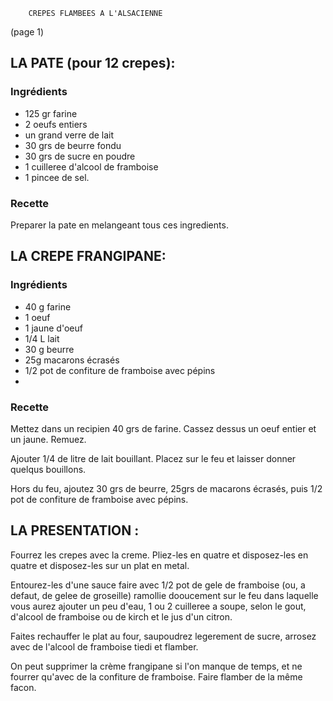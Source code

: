 		CREPES FLAMBEES A L'ALSACIENNE

(page 1)

## LA PATE (pour 12 crepes):

### Ingrédients
* 125 gr farine
* 2 oeufs entiers
* un grand verre de lait
* 30 grs de beurre fondu
* 30 grs de sucre en poudre
* 1 cuilleree d'alcool de framboise
* 1 pincee de sel.

### Recette 
Preparer la pate en melangeant tous ces ingredients.

## LA CREPE FRANGIPANE:
### Ingrédients
* 40 g farine
* 1 oeuf
* 1 jaune d'oeuf
* 1/4 L lait 
* 30 g beurre
* 25g macarons écrasés
* 1/2 pot de confiture de framboise avec pépins
* 
### Recette 

Mettez dans un recipien 40 grs de farine. Cassez dessus un oeuf entier
et un jaune. Remuez. 

Ajouter 1/4 de litre de lait  bouillant. Placez sur le feu et laisser
donner quelqus bouillons. 

Hors du feu, ajoutez 30 grs de beurre, 25grs de macarons écrasés, puis
1/2 pot de confiture de framboise avec pépins.


## LA PRESENTATION :
Fourrez les crepes avec la creme. Pliez-les en quatre et disposez-les
en quatre et disposez-les sur un plat en metal.

Entourez-les d'une sauce faire avec 1/2 pot de gele de framboise (ou,
a defaut, de gelee de groseille) ramollie dooucement sur le feu dans
laquelle vous aurez ajouter un peu d'eau, 1 ou 2 cuilleree a soupe,
selon le gout, d'alcool de framboise ou de kirch et le jus d'un
citron.

Faites rechauffer le plat au four, saupoudrez legerement de sucre,
arrosez avec de l'alcool de framboise tiedi et flamber. 

On peut supprimer la crème frangipane si l'on manque de temps, et ne
fourrer qu'avec de la confiture de framboise. Faire flamber de la même
facon.


